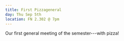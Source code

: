 ```yaml
---
title: First Pizzageneral
day: Thu Sep 5th
location: FN 2.302 @ 7pm
---
```


Our first general meeting of the semester---with pizza!
